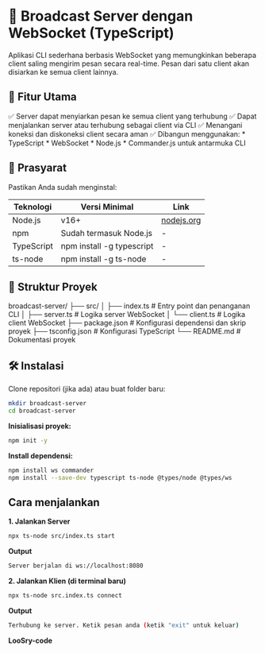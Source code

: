 # 📡 Broadcast Server dengan WebSocket (TypeScript)

Aplikasi CLI sederhana berbasis WebSocket yang memungkinkan beberapa client saling mengirim pesan secara real-time. Pesan dari satu client akan disiarkan ke semua client lainnya.

## 🧩 Fitur Utama

✅ Server dapat menyiarkan pesan ke semua client yang terhubung
✅ Dapat menjalankan server atau terhubung sebagai client via CLI
✅ Menangani koneksi dan diskoneksi client secara aman
✅ Dibangun menggunakan:
    * TypeScript
    * WebSocket
    * Node.js
    * Commander.js untuk antarmuka CLI

## 🧰 Prasyarat

Pastikan Anda sudah menginstal:

| Teknologi | Versi Minimal | Link             |
| --------- | ------------- | ---------------- |
| Node.js   | v16+          | [nodejs.org](https://nodejs.org) |
| npm       | Sudah termasuk Node.js | -                |
| TypeScript| npm install -g typescript | -                |
| ts-node   | npm install -g ts-node | -                |

## 📁 Struktur Proyek
broadcast-server/
├── src/
│   ├── index.ts        # Entry point dan penanganan CLI
│   ├── server.ts       # Logika server WebSocket
│   └── client.ts       # Logika client WebSocket
├── package.json        # Konfigurasi dependensi dan skrip proyek
├── tsconfig.json       # Konfigurasi TypeScript
└── README.md           # Dokumentasi proyek

## 🛠️ Instalasi

Clone repositori (jika ada) atau buat folder baru:

```bash
mkdir broadcast-server
cd broadcast-server
```

**Inisialisasi proyek:**
```bash
npm init -y
```


**Install dependensi:**
```bash
npm install ws commander
npm install --save-dev typescript ts-node @types/node @types/ws
```

## Cara menjalankan
**1. Jalankan Server**
```bash
npx ts-node src/index.ts start
```

**Output**
```bash
Server berjalan di ws://localhost:8080
```

**2. Jalankan Klien (di terminal baru)**
```bash
npx ts-node src.index.ts connect
```

**Output**
```bash
Terhubung ke server. Ketik pesan anda (ketik "exit" untuk keluar)
```

**LooSry-code**